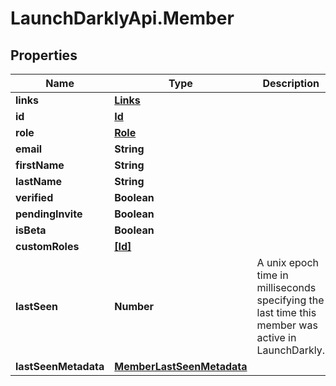 # LaunchDarklyApi.Member

## Properties
Name | Type | Description | Notes
------------ | ------------- | ------------- | -------------
**links** | [**Links**](Links.md) |  | [optional] 
**id** | [**Id**](Id.md) |  | [optional] 
**role** | [**Role**](Role.md) |  | [optional] 
**email** | **String** |  | [optional] 
**firstName** | **String** |  | [optional] 
**lastName** | **String** |  | [optional] 
**verified** | **Boolean** |  | [optional] 
**pendingInvite** | **Boolean** |  | [optional] 
**isBeta** | **Boolean** |  | [optional] 
**customRoles** | [**[Id]**](Id.md) |  | [optional] 
**lastSeen** | **Number** | A unix epoch time in milliseconds specifying the last time this member was active in LaunchDarkly. | [optional] 
**lastSeenMetadata** | [**MemberLastSeenMetadata**](MemberLastSeenMetadata.md) |  | [optional] 


